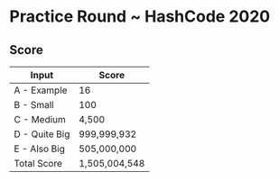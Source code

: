 # Practice Round ~ HashCode 2020

## Score
|Input                          |Score                        |
|-------------------------------|-----------------------------|
|A - Example                    |16                           |
|B - Small                      |100                          |
|C - Medium                     |4,500                        |
|D - Quite Big                  |999,999,932                  |
|E - Also Big                   |505,000,000                  |
|Total Score                    |1,505,004,548                |